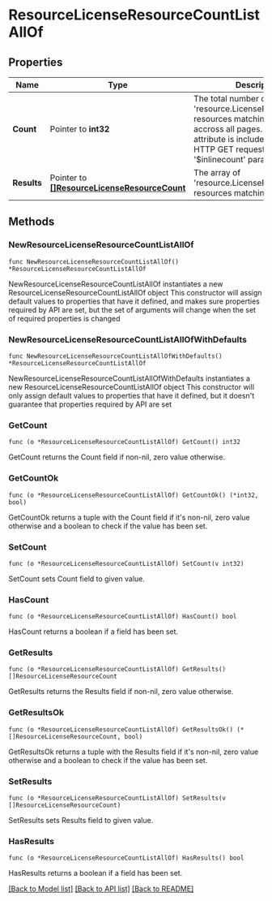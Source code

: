# ResourceLicenseResourceCountListAllOf

## Properties

Name | Type | Description | Notes
------------ | ------------- | ------------- | -------------
**Count** | Pointer to **int32** | The total number of &#39;resource.LicenseResourceCount&#39; resources matching the request, accross all pages. The &#39;Count&#39; attribute is included when the HTTP GET request includes the &#39;$inlinecount&#39; parameter. | [optional] 
**Results** | Pointer to [**[]ResourceLicenseResourceCount**](resource.LicenseResourceCount.md) | The array of &#39;resource.LicenseResourceCount&#39; resources matching the request. | [optional] 

## Methods

### NewResourceLicenseResourceCountListAllOf

`func NewResourceLicenseResourceCountListAllOf() *ResourceLicenseResourceCountListAllOf`

NewResourceLicenseResourceCountListAllOf instantiates a new ResourceLicenseResourceCountListAllOf object
This constructor will assign default values to properties that have it defined,
and makes sure properties required by API are set, but the set of arguments
will change when the set of required properties is changed

### NewResourceLicenseResourceCountListAllOfWithDefaults

`func NewResourceLicenseResourceCountListAllOfWithDefaults() *ResourceLicenseResourceCountListAllOf`

NewResourceLicenseResourceCountListAllOfWithDefaults instantiates a new ResourceLicenseResourceCountListAllOf object
This constructor will only assign default values to properties that have it defined,
but it doesn't guarantee that properties required by API are set

### GetCount

`func (o *ResourceLicenseResourceCountListAllOf) GetCount() int32`

GetCount returns the Count field if non-nil, zero value otherwise.

### GetCountOk

`func (o *ResourceLicenseResourceCountListAllOf) GetCountOk() (*int32, bool)`

GetCountOk returns a tuple with the Count field if it's non-nil, zero value otherwise
and a boolean to check if the value has been set.

### SetCount

`func (o *ResourceLicenseResourceCountListAllOf) SetCount(v int32)`

SetCount sets Count field to given value.

### HasCount

`func (o *ResourceLicenseResourceCountListAllOf) HasCount() bool`

HasCount returns a boolean if a field has been set.

### GetResults

`func (o *ResourceLicenseResourceCountListAllOf) GetResults() []ResourceLicenseResourceCount`

GetResults returns the Results field if non-nil, zero value otherwise.

### GetResultsOk

`func (o *ResourceLicenseResourceCountListAllOf) GetResultsOk() (*[]ResourceLicenseResourceCount, bool)`

GetResultsOk returns a tuple with the Results field if it's non-nil, zero value otherwise
and a boolean to check if the value has been set.

### SetResults

`func (o *ResourceLicenseResourceCountListAllOf) SetResults(v []ResourceLicenseResourceCount)`

SetResults sets Results field to given value.

### HasResults

`func (o *ResourceLicenseResourceCountListAllOf) HasResults() bool`

HasResults returns a boolean if a field has been set.


[[Back to Model list]](../README.md#documentation-for-models) [[Back to API list]](../README.md#documentation-for-api-endpoints) [[Back to README]](../README.md)


